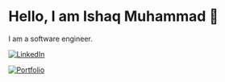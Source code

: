 # Hello, I am Ishaq Muhammad 👋

I am a software engineer.

[![LinkedIn](https://img.shields.io/badge/LinkedIn-blue?style=for-the-badge&logo=linkedin&logoColor=white)](https://www.linkedin.com/in/ishaq-muhammad-97749819b/)

[![Portfolio](https://img.shields.io/badge/Portfolio-black?style=for-the-badge&logo=firefox&logoColor=white)](https://ishaqmkhan.github.io/)
